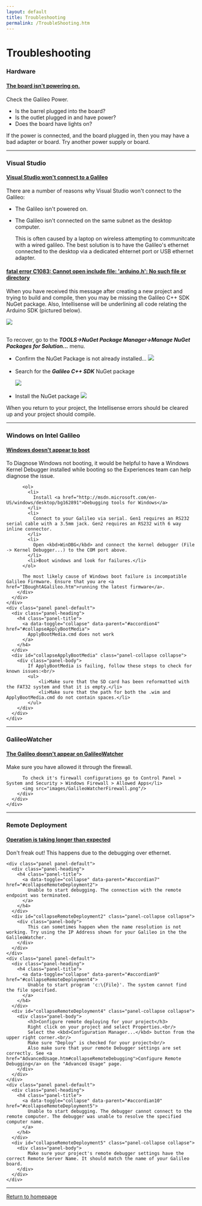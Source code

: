 ```yaml
---
layout: default
title: Troubleshooting
permalink: /TroubleShooting.htm
---
```


<div class="jumbotron">
  <div class="container">
    <h1>Troubleshooting</h1>
  </div>
</div>

<div class="container">
  <h3>Hardware</h3>
  <div class="panel-group" id="accordion1">
    <div class="panel panel-default">
      <div class="panel-heading">
        <h4 class="panel-title">
          <a data-toggle="collapse" data-parent="#accordion1" href="#collapsePower">
            The board isn't powering on.
          </a>
        </h4>
      </div>
      <div id="collapsePower" class="panel-collapse collapse">
        <div class="panel-body">
          Check the Galileo Power.
          <ul>
            <li>Is the barrel plugged into the board?</li>
            <li>Is the outlet plugged in and have power?</li>
            <li>Does the board have lights on?</li>
          </ul>
          If the power is connected, and the board plugged in, then you may have a bad adapter or board. Try another power supply or board.
        </div>
      </div>
    </div>
  </div>
  <hr/>

  <h3>Visual Studio</h3>
  <div class="panel-group" id="accordion3">
    <div class="panel panel-default">
      <div class="panel-heading">
        <h4 class="panel-title">
          <a data-toggle="collapse" data-parent="#accordion3" href="#collapseWontConnect">
            Visual Studio won't connect to a Galileo
          </a>
        </h4>
      </div>
      <div id="collapseWontConnect" class="panel-collapse collapse">
        <div class="panel-body">
          There are a number of reasons why Visual Studio won't connect to the Galileo:
          <ul>
            <li>The Galileo isn't powered on.</li>
            <li>
              <p>The Galileo isn't connected on the same subnet as the desktop computer.</p>
              <p>This is often caused by a laptop on wireless attempting to communitcate with a wired galileo. The best solution is to have the Galileo's ethernet connected to the desktop via a dedicated ehternet port or USB ethernet adapter.</p>
            </li>
          </ul>
        </div>
      </div>
    </div>
    <div class="panel panel-default">
      <div class="panel-heading">
        <h4 class="panel-title">
          <a data-toggle="collapse" data-parent="#accordion3_1" href="#collapseNoNuGet">
            fatal error C1083: Cannot open include file: 'arduino.h': No such file or directory
          </a>
        </h4>
      </div>
      <div id="collapseNoNuGet" class="panel-collapse collapse">
        <div class="panel-body">
          <p>When you have received this message after creating a new project and trying to build and compile, then you may be missing the Galileo C++ SDK NuGet package. Also, Intellisense will be underlining all code relating the Arduino SDK (pictured below).</p>
		  <img src="images/vs_missing_nuget_build_errors.png"><br/><br/>
		  <p>
            To recover, go to the <b><i>TOOLS-&gt;NuGet Package Manager-&gt;Manage NuGet Packages for Solution...</i></b> menu.<br/>
			<ul>
			  <li>
			    Confirm the NuGet Package is not already installed...
		        <img src="images/nuget_not_installed.png">
			  </li>
			  <br/>
		      <li>
			    Search for the <b><i>Galileo C++ SDK</i></b> NuGet package</p>
		        <img src="images/nuget_search.png">
			  </li>
			  <br/>
			  <li>
                Install the NuGet package
		        <img src="images/nuget_search_galileo.png">
			  </li>
		    </ul>
		    When you return to your project, the Intellisense errors should be cleared up and your project should compile.
		  </p>
        </div>
      </div>
    </div>
  </div>
  <hr/>

  <h3>Windows on Intel Galileo</h3>
  <div class="panel-group" id="accordion4">
    <div class="panel panel-default">
      <div class="panel-heading">
        <h4 class="panel-title">
          <a data-toggle="collapse" data-parent="#accordion4" href="#collapseWindowsBoot">
            Windows doesn't appear to boot
          </a>
        </h4>
      </div>
      <div id="collapseWindowsBoot" class="panel-collapse collapse">
        <div class="panel-body">
          To Diagnose Windows not booting, it would be helpful to have a Windows Kernel Debugger installed while booting so the Experiences team can help diagnose the issue.

          <ol>
            <li>
              Install <a href="http://msdn.microsoft.com/en-US/windows/desktop/bg162891">Debugging tools for Windows</a>
            </li>
            <li>
              Connect to your Galileo via serial. Gen1 requires an RS232 serial cable with a 3.5mm jack. Gen2 requires an RS232 with 6 way inline connector.
            </li>
            <li>
              Open <kbd>WinDBG</kbd> and connect the kernel debugger (File -> Kernel Debugger...) to the COM port above.
            </li>
            <li>Boot windows and look for failures.</li>
          </ol>

          The most likely cause of Windows boot failure is incompatible Galileo Firmware. Ensure that you are <a href="IBoughtAGalileo.htm">running the latest firmware</a>.
        </div>
      </div>
    </div>
    <div class="panel panel-default">
      <div class="panel-heading">
        <h4 class="panel-title">
          <a data-toggle="collapse" data-parent="#accordion4" href="#collapseApplyBootMedia">
            ApplyBootMedia.cmd does not work
          </a>
        </h4>
      </div>
      <div id="collapseApplyBootMedia" class="panel-collapse collapse">
        <div class="panel-body">
            If ApplyBootMedia is failing, follow these steps to check for known issues:<br/>
            <ul>
                <li>Make sure that the SD card has been reformatted with the FAT32 system and that it is empty.</li>
                <li>Make sure that the path for both the .wim and ApplyBootMedia.cmd do not contain spaces.</li>
            </ul>
        </div>
      </div>
    </div>
  </div>
  <hr/>

  <h3>GalileoWatcher</h3>
  <div class="panel-group" id="accordian5">
    <div class="panel panel-default">
      <div class="panel-heading">
        <h4 class="panel-title">
          <a data-toggle="collapse" data-parent="#accordian5" href="#collapseEmon">
            The Galileo doesn't appear on GalileoWatcher
          </a>
        </h4>
      </div>
      <div id="collapseEmon" class="panel-collapse collapse">
        <div class="panel-body">
          Make sure you have allowed it through the firewall.

          To check it's firewall configurations go to Control Panel > System and Security > Windows Firewall > Allowed Apps</li>
          <img src="images/GalileoWatcherFirewall.png"/>
        </div>
      </div>
    </div>
  </div>
  <hr/>

  <h3>Remote Deployment</h3>
  <div class="panel-group" id="accordian6">
    <div class="panel panel-default">
      <div class="panel-heading">
        <h4 class="panel-title">
          <a data-toggle="collapse" data-parent="#accordian6" href="#collapseRemoteDeployment1">
            Operation is taking longer than expected
          </a>
        </h4>
      </div>
      <div id="collapseRemoteDeployment1" class="panel-collapse collapse">
        <div class="panel-body">
            Don't freak out! This happens due to the debugging over ethernet.
        </div>
      </div>
    </div>
    
    <div class="panel panel-default">
      <div class="panel-heading">
        <h4 class="panel-title">
          <a data-toggle="collapse" data-parent="#accordian7" href="#collapseRemoteDeployment2">
            Unable to start debugging. The connection with the remote endpoint was terminated.
          </a>
        </h4>
      </div>
      <div id="collapseRemoteDeployment2" class="panel-collapse collapse">
        <div class="panel-body">
            This can sometimes happen when the name resolution is not working. Try using the IP Address shown for your Galileo in the the GalileoWatcher.
        </div>
      </div>
    </div>
    <div class="panel panel-default">
      <div class="panel-heading">
        <h4 class="panel-title">
          <a data-toggle="collapse" data-parent="#accordian9" href="#collapseRemoteDeployment4">
            Unable to start program 'c:\{File}'. The system cannot find the file specified.
          </a>
        </h4>
      </div>
      <div id="collapseRemoteDeployment4" class="panel-collapse collapse">
        <div class="panel-body">
            <h3>Configure remote deploying for your project</h3>
            Right click on your project and select Properties.<br/>
            Select the <kbd>Configuration Manager...</kbd> button from the upper right corner.<br/>
            Make sure "Deploy" is checked for your project<br/>
            Also make sure that your remote Debugger settings are set correctly. See <a href="AdvancedUsage.htm#collapseRemoteDebugging">Configure Remote Debugging</a> on the "Advanced Usage" page.
        </div>
      </div>
    </div>
    <div class="panel panel-default">
      <div class="panel-heading">
        <h4 class="panel-title">
          <a data-toggle="collapse" data-parent="#accordian10" href="#collapseRemoteDeployment5">
            Unable to start debugging. The debugger cannot connect to the remote computer. The debugger was unable to resolve the specified computer name.
          </a>
        </h4>
      </div>
      <div id="collapseRemoteDeployment5" class="panel-collapse collapse">
        <div class="panel-body">
            Make sure your project's remote debugger settings have the correct Remote Server Name. It should match the name of your Galileo board.
        </div>
      </div>
    </div>
  </div>
  <hr/>

  <a class="btn btn-default" href="index.htm" role="button">Return to homepage</a>
</div>
